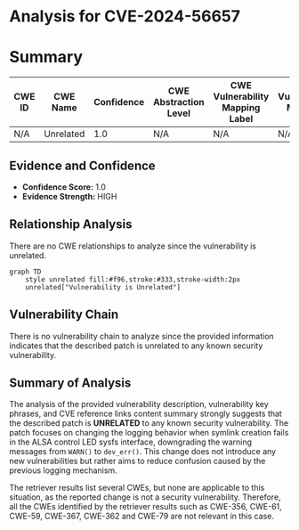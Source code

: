 # Analysis for CVE-2024-56657

# Summary

| CWE ID | CWE Name | Confidence | CWE Abstraction Level | CWE Vulnerability Mapping Label | CWE-Vulnerability Mapping Notes |
|---|---|---|---|---|---|
| N/A | Unrelated | 1.0 | N/A | N/A | N/A |

## Evidence and Confidence

*   **Confidence Score:** 1.0
*   **Evidence Strength:** HIGH

## Relationship Analysis
There are no CWE relationships to analyze since the vulnerability is unrelated.

```mermaid
graph TD
    style unrelated fill:#f96,stroke:#333,stroke-width:2px
    unrelated["Vulnerability is Unrelated"]
```

## Vulnerability Chain
There is no vulnerability chain to analyze since the provided information indicates that the described patch is unrelated to any known security vulnerability.

## Summary of Analysis
The analysis of the provided vulnerability description, vulnerability key phrases, and CVE reference links content summary strongly suggests that the described patch is **UNRELATED** to any known security vulnerability. The patch focuses on changing the logging behavior when symlink creation fails in the ALSA control LED sysfs interface, downgrading the warning messages from `WARN()` to `dev_err()`. This change does not introduce any new vulnerabilities but rather aims to reduce confusion caused by the previous logging mechanism.

The retriever results list several CWEs, but none are applicable to this situation, as the reported change is not a security vulnerability. Therefore, all the CWEs identified by the retriever results such as CWE-356, CWE-61, CWE-59, CWE-367, CWE-362 and CWE-79 are not relevant in this case.